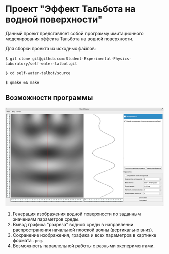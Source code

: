 # Проект "Эффект Тальбота на водной поверхности"

Данный проект представляет собой программу имитационного моделирования эффекта Тальбота на водной поверхности.

Для сборки проекта из исходных файлов:

```
$ git clone git@github.com:Student-Experimental-Physics-Laboratory/self-water-talbot.git
```

```
$ cd self-water-talbot/source
```

```
$ qmake && make
```

## Возможности программы

![Screenshot Main](screenshots/main.png)

1. Генерация изображения водной поверхности по заданным значениям параметров среды.
2. Вывод графика "разреза" водной среды в направлении распространения начальной плоской волны (вертикально вниз).
3. Сохранение изображения, графика и всех параметров в картинке формата `.png`.
4. Возможность параллельной работы с разными экспериментами.
